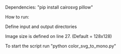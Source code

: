 Dependencies:
"pip install cairosvg pillow"

How to run:

Define input and output directories

Image size is defined on line 27. (Default = 128x128)

To start the script run "python color_svg_to_mono.py"
